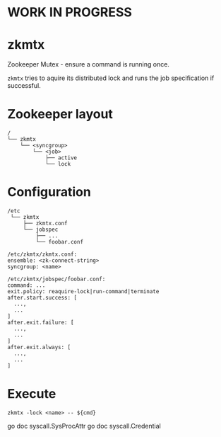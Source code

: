 # WORK IN PROGRESS

# zkmtx

Zookeeper Mutex - ensure a command is running once.

`zkmtx` tries to aquire its distributed lock and runs the job
specification if successful.

# Zookeeper layout

```
/
└── zkmtx
    └── <syncgroup>
        └── <job>
            ├── active
            └── lock
```

# Configuration

```
/etc
 └── zkmtx
     ├── zkmtx.conf
     └── jobspec
         ├── ...
         └── foobar.conf

/etc/zkmtx/zkmtx.conf:
ensemble: <zk-connect-string>
syncgroup: <name>

/etc/zkmtx/jobspec/foobar.conf:
command: ...
exit.policy: reaquire-lock|run-command|terminate
after.start.success: [
  ...,
  ...
]
after.exit.failure: [
  ...,
  ...
]
after.exit.always: [
  ...,
  ...
]
```

# Execute

```
zkmtx -lock <name> -- ${cmd}
```

go doc syscall.SysProcAttr
go doc syscall.Credential
